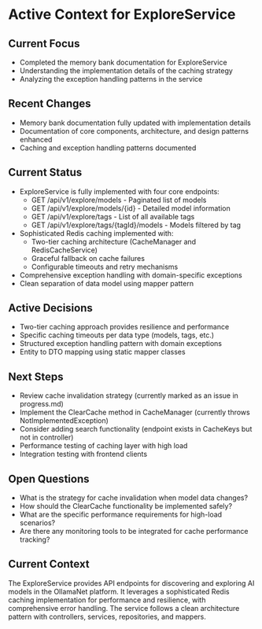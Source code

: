 # Active Context for ExploreService

## Current Focus
- Completed the memory bank documentation for ExploreService
- Understanding the implementation details of the caching strategy
- Analyzing the exception handling patterns in the service

## Recent Changes
- Memory bank documentation fully updated with implementation details
- Documentation of core components, architecture, and design patterns enhanced
- Caching and exception handling patterns documented

## Current Status
- ExploreService is fully implemented with four core endpoints:
  - GET /api/v1/explore/models - Paginated list of models
  - GET /api/v1/explore/models/{id} - Detailed model information
  - GET /api/v1/explore/tags - List of all available tags
  - GET /api/v1/explore/tags/{tagId}/models - Models filtered by tag
- Sophisticated Redis caching implemented with:
  - Two-tier caching architecture (CacheManager and RedisCacheService)
  - Graceful fallback on cache failures
  - Configurable timeouts and retry mechanisms
- Comprehensive exception handling with domain-specific exceptions
- Clean separation of data model using mapper pattern

## Active Decisions
- Two-tier caching approach provides resilience and performance
- Specific caching timeouts per data type (models, tags, etc.)
- Structured exception handling pattern with domain exceptions
- Entity to DTO mapping using static mapper classes

## Next Steps
- Review cache invalidation strategy (currently marked as an issue in progress.md)
- Implement the ClearCache method in CacheManager (currently throws NotImplementedException)
- Consider adding search functionality (endpoint exists in CacheKeys but not in controller)
- Performance testing of caching layer with high load
- Integration testing with frontend clients

## Open Questions
- What is the strategy for cache invalidation when model data changes?
- How should the ClearCache functionality be implemented safely?
- What are the specific performance requirements for high-load scenarios?
- Are there any monitoring tools to be integrated for cache performance tracking?

## Current Context
The ExploreService provides API endpoints for discovering and exploring AI models in the OllamaNet platform. It leverages a sophisticated Redis caching implementation for performance and resilience, with comprehensive error handling. The service follows a clean architecture pattern with controllers, services, repositories, and mappers. 